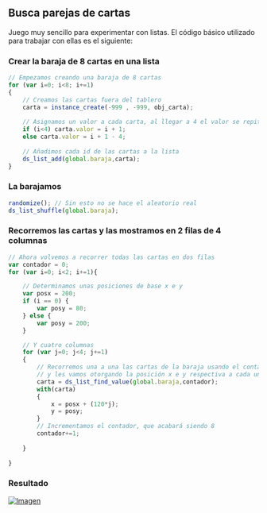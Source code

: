 ## Busca parejas de cartas
Juego muy sencillo para experimentar con listas. El código básico utilizado para trabajar con ellas es el siguiente:

### Crear la baraja de 8 cartas en una lista
```javascript
// Empezamos creando una baraja de 8 cartas
for (var i=0; i<8; i+=1)
{
    // Creamos las cartas fuera del tablero
    carta = instance_create(-999 , -999, obj_carta);
        
    // Asignamos un valor a cada carta, al llegar a 4 el valor se repite
    if (i<4) carta.valor = i + 1;
    else carta.valor = i + 1 - 4;
        
    // Añadimos cada id de las cartas a la lista
    ds_list_add(global.baraja,carta);
}

```

### La barajamos
```javascript
randomize(); // Sin esto no se hace el aleatorio real
ds_list_shuffle(global.baraja);
```

### Recorremos las cartas y las mostramos en 2 filas de 4 columnas 
```javascript
// Ahora volvemos a recorrer todas las cartas en dos filas
var contador = 0;
for (var i=0; i<2; i+=1){

    // Determinamos unas posiciones de base x e y
    var posx = 200;
    if (i == 0) {
        var posy = 80;
    } else {
        var posy = 200;
    }

    // Y cuatro columnas 
    for (var j=0; j<4; j+=1)
    {
        // Recorremos una a una las cartas de la baraja usando el contador
        // y les vamos otorgando la posición x e y respectiva a cada una      
        carta = ds_list_find_value(global.baraja,contador);
        with(carta)
        {
            x = posx + (120*j);
            y = posy;
        }
        // Incrementamos el contador, que acabará siendo 8
        contador+=1;
    
    }
    
}
```

### Resultado
[![Imagen](https://github.com/hcosta/referencia-gml/raw/master/aprendizaje/cartas/01_buscar_parejas.gmx/captura.jpg)](https://github.com/hcosta/referencia-gml/raw/master/aprendizaje/cartas/01_buscar_parejas.gmx/captura.jpg)